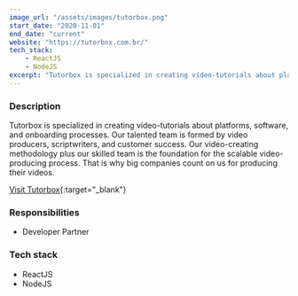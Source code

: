 ```yaml
---
image_url: "/assets/images/tutorbox.png"
start_date: "2020-11-01"
end_date: "current"
website: "https://tutorbox.com.br/"
tech_stack:
    - ReactJS
    - NodeJS
excerpt: "Tutorbox is specialized in creating vídeo-tutorials about platforms, software, and onboarding processes."
---
```

### Description

Tutorbox is specialized in creating vídeo-tutorials about platforms, software, and onboarding processes. Our talented team is formed by video producers, scriptwriters, and customer success.
Our video-creating methodology plus our skilled team is the foundation for the scalable video-producing process. That is why big companies count on us for producing their videos.

[Visit Tutorbox](https://tutorbox.com.br/){:target="_blank"}

### Responsibilities

- Developer Partner

### Tech stack
- ReactJS
- NodeJS